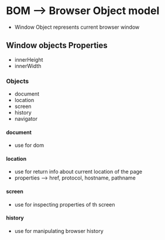 # BOM --> Browser Object model

- Window Object represents current browser window

## Window objects Properties

- innerHeight
- innerWidth

### Objects

- document
- location
- screen
- history
- navigator

#### document

- use for dom

#### location

- use for return info about current location of the page
- properties --> href, protocol, hostname, pathname

#### screen

- use for inspecting properties of th screen

#### history

- use for manipulating browser history 
